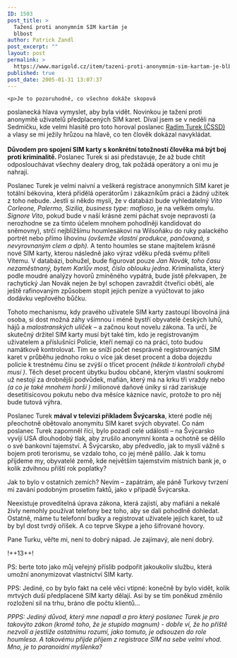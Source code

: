 ```yaml
---
ID: 1503
post_title: >
  Tažení proti anonymním SIM kartám je
  blbost
author: Patrick Zandl
post_excerpt: ""
layout: post
permalink: >
  https://www.marigold.cz/item/tazeni-proti-anonymnim-sim-kartam-je-blbost
published: true
post_date: 2005-01-31 13:07:37
---
```

	<p>Je to pozoruhodné, co všechno dokáže skopová
poslanecká hlava vymyslet, aby byla vidět. Novinkou je tažení proti
anonymitě uživatelů předplacených SIM karet. Díval jsem se v neděli na
Sedmičku, kde velmi hlasitě pro toto horoval poslanec <a href="http://www.radimturek.cz/" >Radim Turek (ČSSD) </a>a vlasy se mi ježily hrůzou na hlavě, co ten člověk dokázal navykládat. <br /><b><br />Důvodem pro spojení SIM karty s konkrétní totožností člověka má být boj proti kriminalitě. </b>Poslanec
Turek si asi představuje, že až bude chtít odposlouchávat všechny
dealery drog, tak požádá operátory a oni mu je nahrají. </p>
	<p>Poslanec
Turek je velmi naivní a veškerá registrace anonymních SIM karet je
totální békovina, která přidělá operátorům i zákazníkům práci a žádný
užitek z toho nebude. Jestli si někdo myslí, že v databázi bude
vyhledatelný <i>Vito Corleone, Palermo, Sizilia, business type: mafioso</i>, je na velkém omylu. <i>Signore Vito</i>,
pokud bude v naší krásné zemi páchat svoje nepravosti (a nerozhodne se
za tímto účelem mnohem pohodlněji kandidovat do sněmovny), strčí
nejbližšímu houmlesákovi na Wilsoňáku do ruky palackého portrét nebo
přímo lihovinu <i>(ovšemže vlastní produkce, pančovaná, s nevyrovnaným clem a dph).</i>
A tento houmles se stane majitelem krásné nové SIM karty, kterou
následně jako výraz vděku předá svému příteli Vítemu. V databázi,
bohužel, bude figurovat pouze <i>Jan Novák, toho času nezaměstnaný, bytem Karlův most, číslo oblouku jedna</i>.
Kriminalista, který podle moudré analýzy hovorů zmíněného vypátrá, bude
jistě překvapen, že rachytický Jan Novák nejen že byl schopen zavraždit
čtveřici obětí, ale ještě rafinovaným způsobem stopit jejich peníze a
vyúčtovat to jako dodávku vepřového bůčku.</p>
	<p>Tohoto mechanismu,
kdy pravého uživatele SIM karty zastoupí libovolná jiná osoba, si dost
možná záhy všimnou i méně bystří obyvatelé českých luhů, hájů a <i>malostranských uliček</i>
– a začnou kout novelu zákona. Ta určí, že skutečný držitel SIM karty
musí být také tím, kdo je registrovaným uživatelem a příslušníci
Policie, kteří nemají co na práci, toto budou namátkově kontrolovat.
Tím se sníží počet nesprávně registrovaných SIM karet v průběhu jednoho
roku o více jak deset procent a doba dojezdu policie k trestnému činu
se zvýší o třicet procent <i>(někde ti kontroloři chybě musí )</i>.
Těch deset procent úbytku budou občané, kterým vlastní soukromí už
nestojí za drobnější podvůdek, mafián, který má na krku tři vraždy nebo
<i>(a co je také mnohem horší ) </i>milionové daňové úniky si rád
zariskuje desetitisícovou pokutu nebo dva měsíce káznice navíc, protože
to pro něj bude tutová výhra. </p>
	<p>Poslanec Turek <b>mával v televizi příkladem Švýcarska</b>,
které podle něj přeochotně obětovalo anonymitu SIM karet svých
obyvatel. Co nám poslanec Turek zapomněl říci, bylo pozadí celé
události – na Švýcarsko vyvíjí USA dlouhodobý tlak, aby zrušilo
anonymní konta a ochotně se dělilo o své bankovní tajemství. A
Švýcarsko, aby předvedlo, jak to myslí vážně s bojem proti terorismu,
se vzdalo toho, co jej méně pálilo. Jak k tomu přijdeme my, obyvatelé
země, kde největším tajemstvím místních bank je, o kolik zdvihnou
příští rok poplatky?</p>
	<p>Jak to bylo v ostatních zemích? Nevím –
zapátrám, ale páně Turkovy tvrzení mi zavání podobným prosetím faktů,
jako v případě Švýcarska. </p>
	<p>Neexistuje proveditelná úprava
zákona, která zajistí, aby mafiáni a nekalé živly nemohly používat
telefony bez toho, aby se dali pohodlně dohledat. Ostatně, máme tu
telefonní budky a registrovat uživatele jejich karet, to už by byl dost
tvrdý oříšek. A co teprve Skype a jeho šifrované hovory. </p>
	<p>Pane Turku, věřte mi, není to dobrý nápad. Je zajímavý, ale není dobrý.</p><p>!++13++!</p>
	<p>PS: berte toto jako můj veřejný příslib podpořit jakoukoliv službu, která umožní anonymizovat vlastnictví SIM karty. </p>
	<p>PPS:
Jediné, co by bylo fakt na celé věci vtipné: konečně by bylo vidět,
kolik mrtvých duší předplacené SIM karty dělají. Asi by se tím poněkud
změnilo rozložení sil na trhu, bráno dle počtu klientů…</p>
	<p><i>PPPS:
Jediný důvod, který mne napadl a pro který poslanec Turek je pro
takovýto zákon (kromě toho, že je stupido magnum) - dobře ví, že ho
příště nezvolí a jestliže ostatnímu rozumí, jako tomuto, je odsouzen do
role houmlesa. A takovému přijde příjem z registrace SIM na sebe velmi
vhod. Mno, je to paranoidní myšlenka?</i></p>